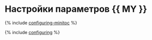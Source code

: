 # Настройки параметров {{ MY }}

{% include [configuring-minitoc](../../_qa/managed-mysql/minitoc/configuring.md) %}

{% include [configuring](../../_qa/managed-mysql/configuring.md) %}
